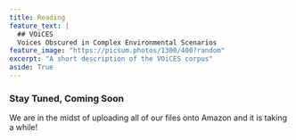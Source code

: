 ```yaml
---
title: Reading
feature_text: |
  ## VOiCES
  Voices Obscured in Complex Environmental Scenarios
feature_image: "https://picsum.photos/1300/400?random"
excerpt: "A short description of the VOiCES corpus"
aside: True
---
```


### Stay Tuned, Coming Soon

We are in the midst of uploading all of our files onto Amazon and it is taking a while!
